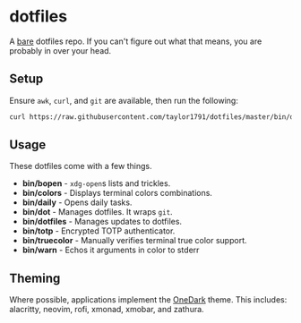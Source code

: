 dotfiles
========
A [bare](https://www.atlassian.com/git/tutorials/dotfiles) dotfiles repo. If you
can't figure out what that means, you are probably in over your head.

Setup
-----
Ensure `awk`, `curl`, and  `git` are available, then run the following:

```bash
curl https://raw.githubusercontent.com/taylor1791/dotfiles/master/bin/dot | bash`
```

Usage
-----
These dotfiles come with a few things.

 * **bin/bopen** - `xdg-open`s lists and trickles.
 * **bin/colors** - Displays terminal colors combinations.
 * **bin/daily** - Opens daily tasks.
 * **bin/dot** - Manages dotfiles. It wraps `git`.
 * **bin/dotfiles** - Manages updates to dotfiles.
 * **bin/totp** - Encrypted TOTP authenticator.
 * **bin/truecolor** - Manually verifies terminal true color support.
 * **bin/warn** - Echos it arguments in color to stderr

Theming
-------
Where possible, applications implement the
[OneDark](https://github.com/joshdick/onedark.vim) theme. This includes:
alacritty, neovim, rofi, xmonad, xmobar, and zathura.
